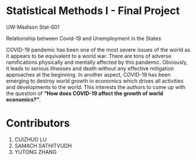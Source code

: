 # Statistical Methods I - Final Project
UW-Madison Stat-601 

Relationship between Covid-19 and Unemployment in the States

COVID-19 pandemic has been one of the most severe issues of the world as it appears
to be equivalent to a world war. There are tons of adverse ramifications physically and mentally
affected by this pandemic. Obviously, it leads to serious illnesses and death without any
effective mitigation approaches at the beginning. In another aspect, COVID-19 has been
emerging to destroy world growth in economics which drives all activities and developments
to the world. This interests the authors to come up with the question of **“How does COVID-19
affect the growth of world economics?”**.

# Contributors

1. CUIZHUO LU
2. SAMACH SATHITVUDH
3. YUTONG ZHANG
